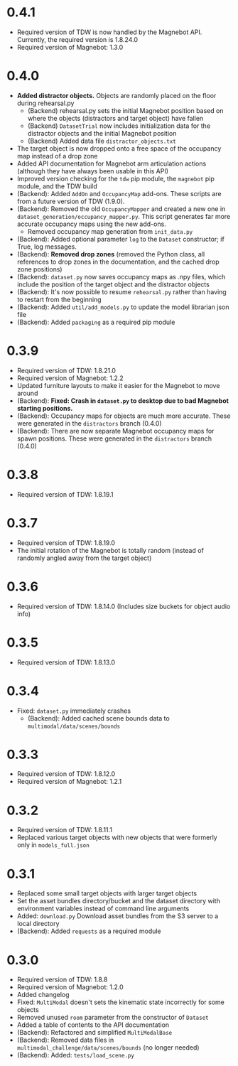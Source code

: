 # 0.4.1

- Required version of TDW is now handled by the Magnebot API. Currently, the required version is 1.8.24.0
- Required version of Magnebot: 1.3.0

# 0.4.0

- **Added distractor objects.** Objects are randomly placed on the floor during rehearsal.py
  - (Backend) rehearsal.py sets the initial Magnebot position based on where the objects (distractors and target object) have fallen
  - (Backend) `DatasetTrial` now includes initialization data for the distractor objects and the initial Magnebot position
  - (Backend) Added data file `distractor_objects.txt`
- The target object is now dropped onto a free space of the occupancy map instead of a drop zone
- Added API documentation for Magnebot arm articulation actions (although they have always been usable in this API)
- Improved version checking for the `tdw` pip module, the `magnebot` pip module, and the TDW build
- (Backend): Added `AddOn` and `OccupancyMap` add-ons. These scripts are from a future version of TDW (1.9.0).
- (Backend): Removed the old `OccupancyMapper` and created a new one in `dataset_generation/occupancy_mapper.py`. This script generates far more accurate occupancy maps using the new add-ons.
  - Removed occupancy map generation from `init_data.py`
- (Backend): Added optional parameter `log` to the `Dataset` constructor; if True, log messages.
- (Backend): **Removed drop zones** (removed the Python class, all references to drop zones in the documentation, and the cached drop zone positions)
- (Backend): `dataset.py` now saves occupancy maps as .npy files, which include the position of the target object and the distractor objects
- (Backend): It's now possible to resume `rehearsal.py` rather than having to restart from the beginning
- (Backend): Added `util/add_models.py` to update the model librarian json file
- (Backend): Added `packaging` as a required pip module

# 0.3.9

- Required version of TDW: 1.8.21.0
- Required version of Magnebot: 1.2.2
- Updated furniture layouts to make it easier for the Magnebot to move around 
- (Backend): **Fixed: Crash in `dataset.py` to desktop due to bad Magnebot starting positions.** 
- (Backend): Occupancy maps for objects are much more accurate. These were generated in the `distractors` branch (0.4.0)
- (Backend): There are now separate Magnebot occupancy maps for spawn positions. These were generated in the `distractors` branch (0.4.0)

# 0.3.8

- Required version of TDW: 1.8.19.1

# 0.3.7

- Required version of TDW: 1.8.19.0
- The initial rotation of the Magnebot is totally random (instead of randomly angled away from the target object)

# 0.3.6

- Required version of TDW: 1.8.14.0 (Includes size buckets for object audio info)

# 0.3.5

- Required version of TDW: 1.8.13.0

# 0.3.4

- Fixed: `dataset.py` immediately crashes
  - (Backend): Added cached scene bounds data to `multimodal/data/scenes/bounds`

# 0.3.3

- Required version of TDW: 1.8.12.0
- Required version of Magnebot: 1.2.1

# 0.3.2

- Required version of TDW: 1.8.11.1
- Replaced various target objects with new objects that were formerly only in `models_full.json`

# 0.3.1

- Replaced some small target objects with larger target objects
- Set the asset bundles directory/bucket and the dataset directory with environment variables instead of command line arguments
- Added: `download.py` Download asset bundles from the S3 server to a local directory
- (Backend): Added `requests` as a required module

# 0.3.0

- Required version of TDW: 1.8.8
- Required version of Magnebot: 1.2.0
- Added changelog
- Fixed: `MultiModal` doesn't sets the kinematic state incorrectly for some objects
- Removed unused `room` parameter from the constructor of `Dataset`
- Added a table of contents to the API documentation
- (Backend): Refactored and simplified `MultiModalBase`
- (Backend): Removed data files in `multimodal_challenge/data/scenes/bounds` (no longer needed)
- (Backend): Added: `tests/load_scene.py`
